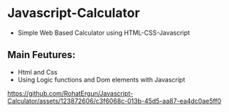 # Javascript-Calculator

- Simple Web Based Calculator using HTML-CSS-Javascript

## Main Feutures:
* Html and Css
* Using Logic functions and Dom elements with Javascript


https://github.com/RohatErgun/Javascript-Calculator/assets/123872606/c3f6068c-013b-45d5-aa87-ea4dc0ae5ff0
